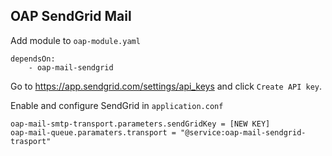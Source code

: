 ## OAP SendGrid Mail
Add module to `oap-module.yaml`

    dependsOn:
        - oap-mail-sendgrid

Go to https://app.sendgrid.com/settings/api_keys and click
`Create API key`.

Enable and configure SendGrid in `application.conf`

    oap-mail-smtp-transport.parameters.sendGridKey = [NEW KEY]
    oap-mail-queue.paramaters.transport = "@service:oap-mail-sendgrid-trasport"

